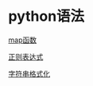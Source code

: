 # python语法

[map函数](https://blog.csdn.net/weixin_43641920/article/details/122111417)

[正则表达式](https://blog.csdn.net/sinat_41752325/article/details/126098045?spm=1001.2014.3001.5506)

[字符串格式化](https://blog.csdn.net/ex_6450/article/details/125031543)